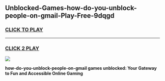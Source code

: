 
## Unblocked-Games-how-do-you-unblock-people-on-gmail-Play-Free-9dqgd
<h3>
<a href="https://premium76.site?title=how-do-you-unblock-people-on-gmail&ref=23A">CLICK TO PLAY</a></h3>
<hr>

<h3>
<a href="https://premium76.site?title=how-do-you-unblock-people-on-gmail&ref=23A">CLICK 2 PLAY</a>
  
</h3>

<a href="https://premium76.site?title=how-do-you-unblock-people-on-gmail&ref=23A"><img src="https://clearcache.store/games.png"></a>


**how-do-you-unblock-people-on-gmail games unblocked: Your Gateway to Fun and Accessible Online Gaming**
